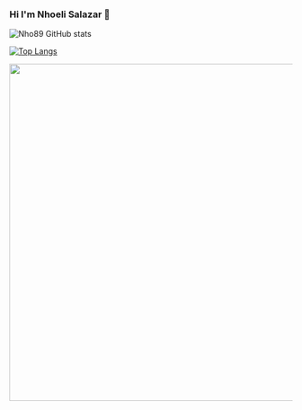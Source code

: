 ### Hi I'm Nhoeli Salazar 👋

<!--
**Nho89/Nho89** is a ✨ _special_ ✨ repository because its `README.md` (this file) appears on your GitHub profile.

Here are some ideas to get you started:

- 🔭 I’m currently working on ...
- 🌱 I’m currently learning ...
- 👯 I’m looking to collaborate on ...
- 🤔 I’m looking for help with ...
- 💬 Ask me about ...
- 📫 How to reach me: ...
- 😄 Pronouns: ...
- ⚡ Fun fact: ...
-->

![Nho89 GitHub stats](https://github-readme-stats.vercel.app/api?username=Nho89&count_private=true&include_all_commits=true)

[![Top Langs](https://github-readme-stats.vercel.app/api/top-langs/?username=Nho89&layout=compact)](https://github.com/Nho89/github-readme-stats)

<img width=600 align="center" src="https://github-profile-trophy.vercel.app/?username=-Nho89&row=2&column=3&theme=gitdimmed&no-frame=true" />
